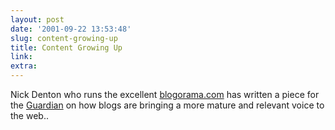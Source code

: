 ```yaml
---
layout: post
date: '2001-09-22 13:53:48'
slug: content-growing-up
title: Content Growing Up
link: 
extra: 
---
```


Nick Denton who runs the excellent [blogorama.com](http://www.blogorama.com/) has written a piece for the [Guardian](http://www.guardian.co.uk/Archive/Article/0,4273,4260486,00.html) on how blogs are bringing a more mature and relevant voice to the web..